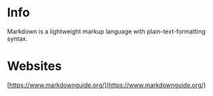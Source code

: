 # Info
Markdown is a lightweight markup language with plain-text-formatting syntax.

# Websites
[https://www.markdownguide.org/](https://www.markdownguide.org/)